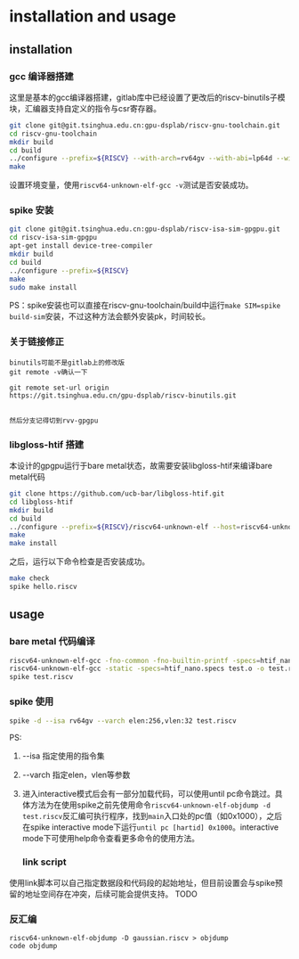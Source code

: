 # installation and usage

## installation

### gcc 编译器搭建

这里是基本的gcc编译器搭建，gitlab库中已经设置了更改后的riscv-binutils子模块，汇编器支持自定义的指令与csr寄存器。

```bash
git clone git@git.tsinghua.edu.cn:gpu-dsplab/riscv-gnu-toolchain.git
cd riscv-gnu-toolchain
mkdir build
cd build
../configure --prefix=${RISCV} --with-arch=rv64gv --with-abi=lp64d --with-cmodel=medany
make
```

设置环境变量，使用`riscv64-unknown-elf-gcc -v`测试是否安装成功。

### spike 安装

```bash
git clone git@git.tsinghua.edu.cn:gpu-dsplab/riscv-isa-sim-gpgpu.git
cd riscv-isa-sim-gpgpu
apt-get install device-tree-compiler
mkdir build
cd build
../configure --prefix=${RISCV}
make
sudo make install
```

PS：spike安装也可以直接在riscv-gnu-toolchain/build中运行`make SIM=spike build-sim`安装，不过这种方法会额外安装pk，时间较长。

### 关于链接修正

```
binutils可能不是gitlab上的修改版
git remote -v确认一下

git remote set-url origin 
https://git.tsinghua.edu.cn/gpu-dsplab/riscv-binutils.git


然后分支记得切到rvv-gpgpu
```

### libgloss-htif 搭建

本设计的gpgpu运行于bare metal状态，故需要安装libgloss-htif来编译bare metal代码

```bash
git clone https://github.com/ucb-bar/libgloss-htif.git
cd libgloss-htif
mkdir build
cd build
../configure --prefix=${RISCV}/riscv64-unknown-elf --host=riscv64-unknown-elf
make
make install
```

之后，运行以下命令检查是否安装成功。

```bash
make check
spike hello.riscv
```

## usage

### bare metal 代码编译

```bash
riscv64-unknown-elf-gcc -fno-common -fno-builtin-printf -specs=htif_nano.specs -c test.s
riscv64-unknown-elf-gcc -static -specs=htif_nano.specs test.o -o test.riscv
spike test.riscv
```

### spike 使用

```bash
spike -d --isa rv64gv --varch elen:256,vlen:32 test.riscv
```

PS:

1. --isa 指定使用的指令集

2. --varch 指定elen，vlen等参数

3. 进入interactive模式后会有一部分加载代码，可以使用until pc命令跳过。具体方法为在使用spike之前先使用命令`riscv64-unknown-elf-objdump -d test.riscv`反汇编可执行程序，找到`main`入口处的pc值（如0x1000），之后在spike interactive mode下运行`until pc [hartid] 0x1000`。interactive mode下可使用help命令查看更多命令的使用方法。
   
   ### link script

使用link脚本可以自己指定数据段和代码段的起始地址，但目前设置会与spike预留的地址空间存在冲突，后续可能会提供支持。
TODO



### 反汇编

```
riscv64-unknown-elf-objdump -D gaussian.riscv > objdump
code objdump
```